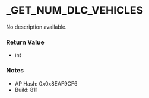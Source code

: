 # _GET_NUM_DLC_VEHICLES

No description available.

### Return Value
* int

### Notes
* AP Hash: 0x0x8EAF9CF6
* Build: 811

